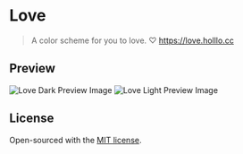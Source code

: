 # Love

> A color scheme for you to love. ♡ https://love.holllo.cc

## Preview

![Love Dark Preview Image](https://love.holllo.cc/images/vscode/love-dark-01.png)
![Love Light Preview Image](https://love.holllo.cc/images/vscode/love-light-01.png)

## License

Open-sourced with the [MIT license](https://git.holllo.cc/Holllo/love/src/branch/main/LICENSE).
